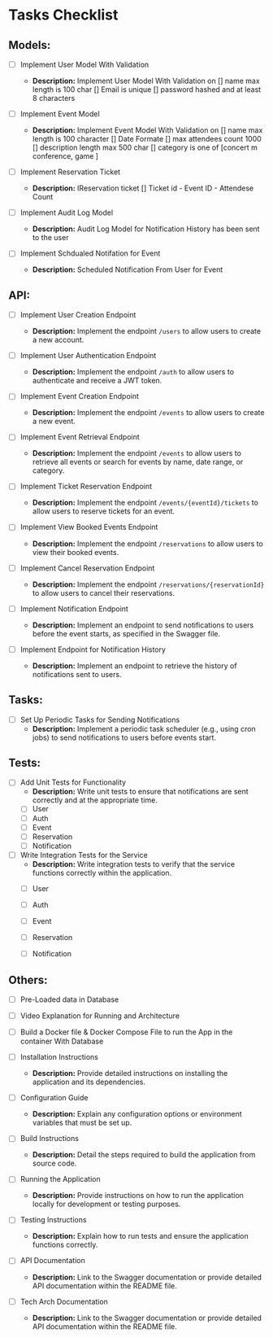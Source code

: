 # Tasks Checklist

Models: 
---
- [ ] Implement User Model With Validation
   - **Description:** Implement User Model With Validation on 
   [] name max length is 100 char 
   [] Email is unique 
   [] password hashed and at least 8 characters

- [ ] Implement Event Model 
   - **Description:** Implement Event Model With Validation on 
   [] name max length is 100 character 
   [] Date Formate 
   [] max attendees count 1000
   [] description length max 500 char 
   [] category is one of [concert m conference, game ]

- [ ] Implement Reservation Ticket 
   - **Description:** IReservation ticket 
   [] Ticket id - Event ID - Attendese Count 

- [ ] Implement Audit Log Model     
   - **Description:** Audit Log Model for Notification History has been sent to the user 


- [ ] Implement Schdualed Notifation for Event 
   - **Description:** Scheduled Notification From User for Event


API: 
----
- [ ] Implement User Creation Endpoint
   - **Description:** Implement the endpoint `/users` to allow users to create a new account.

- [ ] Implement User Authentication Endpoint
   - **Description:** Implement the endpoint `/auth` to allow users to authenticate and receive a JWT token.

- [ ] Implement Event Creation Endpoint
   - **Description:** Implement the endpoint `/events` to allow users to create a new event.

- [ ] Implement Event Retrieval Endpoint
   - **Description:** Implement the endpoint `/events` to allow users to retrieve all events or search for events by name, date range, or category.

- [ ] Implement Ticket Reservation Endpoint
   - **Description:** Implement the endpoint `/events/{eventId}/tickets` to allow users to reserve tickets for an event.

- [ ] Implement View Booked Events Endpoint
   - **Description:** Implement the endpoint `/reservations` to allow users to view their booked events.

- [ ] Implement Cancel Reservation Endpoint
   - **Description:** Implement the endpoint `/reservations/{reservationId}` to allow users to cancel their reservations.

- [ ] Implement Notification Endpoint
   - **Description:** Implement an endpoint to send notifications to users before the event starts, as specified in the Swagger file.

- [ ] Implement Endpoint for Notification History
    - **Description:** Implement an endpoint to retrieve the history of notifications sent to users.



Tasks:
---

- [ ] Set Up Periodic Tasks for Sending Notifications
    - **Description:** Implement a periodic task scheduler (e.g., using cron jobs) to send notifications to users before events start.



Tests: 
---

- [ ] Add Unit Tests for Functionality
    - **Description:** Write unit tests to ensure that notifications are sent correctly and at the appropriate time.
    - [ ] User
    - [ ] Auth
    - [ ] Event
    - [ ] Reservation
    - [ ] Notification 

- [ ] Write Integration Tests for the Service
    - **Description:** Write integration tests to verify that the  service functions correctly within the application.
    - [ ] User
    - [ ] Auth
    - [ ] Event
    - [ ] Reservation
    - [ ] Notification 




Others: 
---

- [ ] Pre-Loaded data in Database

- [ ] Video Explanation for Running and Architecture 

- [ ] Build a Docker file  & Docker Compose File to run the App in the container With Database 

- [ ] Installation Instructions
   - **Description:** Provide detailed instructions on installing the application and its dependencies.

- [ ] Configuration Guide
   - **Description:** Explain any configuration options or environment variables that must be set up.

- [ ] Build Instructions
   - **Description:** Detail the steps required to build the application from source code.

- [ ] Running the Application
   - **Description:** Provide instructions on how to run the application locally for development or testing purposes.

- [ ] Testing Instructions
   - **Description:** Explain how to run tests and ensure the application functions correctly.

- [ ] API Documentation
   - **Description:** Link to the Swagger documentation or provide detailed API documentation within the README file.

- [ ] Tech Arch Documentation
   - **Description:** Link to the Swagger documentation or provide detailed API documentation within the README file.
